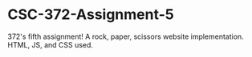 # CSC-372-Assignment-5
372's fifth assignment!
A rock, paper, scissors website implementation.
HTML, JS, and CSS used.
